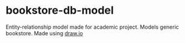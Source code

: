 # bookstore-db-model

Entity-relationship model made for academic project.
Models generic bookstore.
Made using [draw.io](www.draw.io)
